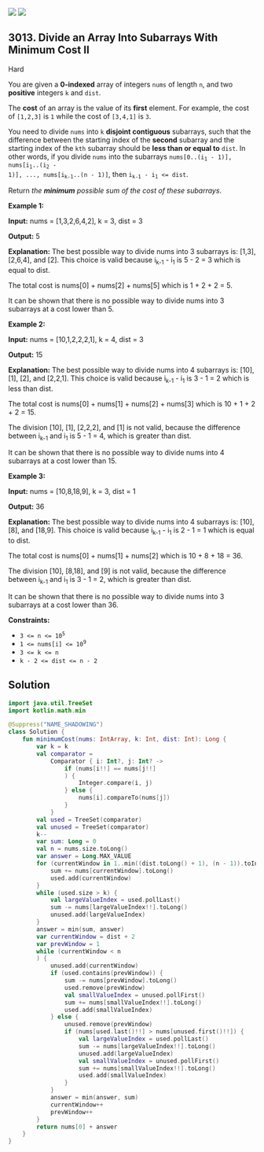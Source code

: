 [![](https://img.shields.io/github/stars/javadev/LeetCode-in-Kotlin?label=Stars&style=flat-square)](https://github.com/javadev/LeetCode-in-Kotlin)
[![](https://img.shields.io/github/forks/javadev/LeetCode-in-Kotlin?label=Fork%20me%20on%20GitHub%20&style=flat-square)](https://github.com/javadev/LeetCode-in-Kotlin/fork)

## 3013\. Divide an Array Into Subarrays With Minimum Cost II

Hard

You are given a **0-indexed** array of integers `nums` of length `n`, and two **positive** integers `k` and `dist`.

The **cost** of an array is the value of its **first** element. For example, the cost of `[1,2,3]` is `1` while the cost of `[3,4,1]` is `3`.

You need to divide `nums` into `k` **disjoint contiguous** subarrays, such that the difference between the starting index of the **second** subarray and the starting index of the `kth` subarray should be **less than or equal to** `dist`. In other words, if you divide `nums` into the subarrays <code>nums[0..(i<sub>1</sub> - 1)], nums[i<sub>1</sub>..(i<sub>2</sub> - 1)], ..., nums[i<sub>k-1</sub>..(n - 1)]</code>, then <code>i<sub>k-1</sub> - i<sub>1</sub> <= dist</code>.

Return _the **minimum** possible sum of the cost of these_ _subarrays_.

**Example 1:**

**Input:** nums = [1,3,2,6,4,2], k = 3, dist = 3

**Output:** 5

**Explanation:** The best possible way to divide nums into 3 subarrays is: [1,3], [2,6,4], and [2]. This choice is valid because i<sub>k-1</sub> - i<sub>1</sub> is 5 - 2 = 3 which is equal to dist.

The total cost is nums[0] + nums[2] + nums[5] which is 1 + 2 + 2 = 5.

It can be shown that there is no possible way to divide nums into 3 subarrays at a cost lower than 5.

**Example 2:**

**Input:** nums = [10,1,2,2,2,1], k = 4, dist = 3

**Output:** 15

**Explanation:** The best possible way to divide nums into 4 subarrays is: [10], [1], [2], and [2,2,1]. This choice is valid because i<sub>k-1</sub> - i<sub>1</sub> is 3 - 1 = 2 which is less than dist.

The total cost is nums[0] + nums[1] + nums[2] + nums[3] which is 10 + 1 + 2 + 2 = 15.

The division [10], [1], [2,2,2], and [1] is not valid, because the difference between i<sub>k-1</sub> and i<sub>1</sub> is 5 - 1 = 4, which is greater than dist.

It can be shown that there is no possible way to divide nums into 4 subarrays at a cost lower than 15.

**Example 3:**

**Input:** nums = [10,8,18,9], k = 3, dist = 1

**Output:** 36

**Explanation:** The best possible way to divide nums into 4 subarrays is: [10], [8], and [18,9]. This choice is valid because i<sub>k-1</sub> - i<sub>1</sub> is 2 - 1 = 1 which is equal to dist.

The total cost is nums[0] + nums[1] + nums[2] which is 10 + 8 + 18 = 36.

The division [10], [8,18], and [9] is not valid, because the difference between i<sub>k-1</sub> and i<sub>1</sub> is 3 - 1 = 2, which is greater than dist.

It can be shown that there is no possible way to divide nums into 3 subarrays at a cost lower than 36.

**Constraints:**

*   <code>3 <= n <= 10<sup>5</sup></code>
*   <code>1 <= nums[i] <= 10<sup>9</sup></code>
*   `3 <= k <= n`
*   `k - 2 <= dist <= n - 2`

## Solution

```kotlin
import java.util.TreeSet
import kotlin.math.min

@Suppress("NAME_SHADOWING")
class Solution {
    fun minimumCost(nums: IntArray, k: Int, dist: Int): Long {
        var k = k
        val comparator =
            Comparator { i: Int?, j: Int? ->
                if (nums[i!!] == nums[j!!]
                ) {
                    Integer.compare(i, j)
                } else {
                    nums[i].compareTo(nums[j])
                }
            }
        val used = TreeSet(comparator)
        val unused = TreeSet(comparator)
        k--
        var sum: Long = 0
        val n = nums.size.toLong()
        var answer = Long.MAX_VALUE
        for (currentWindow in 1..min((dist.toLong() + 1), (n - 1)).toInt()) {
            sum += nums[currentWindow].toLong()
            used.add(currentWindow)
        }
        while (used.size > k) {
            val largeValueIndex = used.pollLast()
            sum -= nums[largeValueIndex!!].toLong()
            unused.add(largeValueIndex)
        }
        answer = min(sum, answer)
        var currentWindow = dist + 2
        var prevWindow = 1
        while (currentWindow < n
        ) {
            unused.add(currentWindow)
            if (used.contains(prevWindow)) {
                sum -= nums[prevWindow].toLong()
                used.remove(prevWindow)
                val smallValueIndex = unused.pollFirst()
                sum += nums[smallValueIndex!!].toLong()
                used.add(smallValueIndex)
            } else {
                unused.remove(prevWindow)
                if (nums[used.last()!!] > nums[unused.first()!!]) {
                    val largeValueIndex = used.pollLast()
                    sum -= nums[largeValueIndex!!].toLong()
                    unused.add(largeValueIndex)
                    val smallValueIndex = unused.pollFirst()
                    sum += nums[smallValueIndex!!].toLong()
                    used.add(smallValueIndex)
                }
            }
            answer = min(answer, sum)
            currentWindow++
            prevWindow++
        }
        return nums[0] + answer
    }
}
```